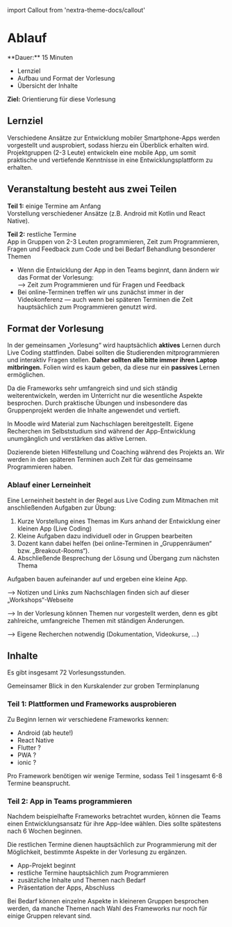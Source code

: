 import Callout from 'nextra-theme-docs/callout'

# Ablauf

<Callout>
  **Dauer:** 15 Minuten

  - Lernziel
  - Aufbau und Format der Vorlesung
  - Übersicht der Inhalte

  **Ziel:** Orientierung für diese Vorlesung
</Callout>

## Lernziel

Verschiedene Ansätze zur Entwicklung mobiler Smartphone-Apps 
werden vorgestellt und ausprobiert, sodass hierzu ein 
Überblick erhalten wird. Projektgruppen (2-3 Leute) 
entwickeln eine mobile App, um somit praktische und 
vertiefende Kenntnisse in eine Entwicklungsplattform zu 
erhalten.

## Veranstaltung besteht aus zwei Teilen

**Teil 1:** einige Termine am Anfang \
Vorstellung verschiedener Ansätze (z.B. Android mit Kotlin und React Native).

**Teil 2:** restliche Termine \
App in Gruppen von 2-3 Leuten programmieren, Zeit zum Programmieren, Fragen und Feedback zum Code und bei Bedarf Behandlung besonderer Themen 

- Wenn die Entwicklung der App in den Teams beginnt, dann ändern wir das Format der Vorlesung: <br/> &xrarr; Zeit zum Programmieren und für Fragen und Feedback
- Bei online-Terminen treffen wir uns zunächst immer in der Videokonferenz &mdash; auch wenn bei späteren Terminen die Zeit hauptsächlich zum Programmieren genutzt wird.



## Format der Vorlesung

In der gemeinsamen „Vorlesung“ wird hauptsächlich **aktives** Lernen
durch Live Coding stattfinden. Dabei sollten die Studierenden
mitprogrammieren und interaktiv Fragen stellen. **Daher sollten alle 
bitte immer ihren Laptop mitbringen.** Folien wird es kaum geben, 
da diese nur ein **passives** Lernen ermöglichen. 

Da die Frameworks sehr umfangreich sind und sich ständig
weiterentwickeln, werden im Unterricht nur die wesentliche 
Aspekte besprochen. Durch praktische Übungen und insbesondere das 
Gruppenprojekt werden die Inhalte angewendet und vertieft. 

In Moodle wird Material zum Nachschlagen bereitgestellt. Eigene Recherchen
im Selbststudium sind während der App-Entwicklung unumgänglich und 
verstärken das aktive Lernen. 

Dozierende bieten Hilfestellung und Coaching während des Projekts an. 
Wir werden in den späteren Terminen auch Zeit für das gemeinsame
Programmieren haben.

### Ablauf einer Lerneinheit

Eine Lerneinheit besteht in der Regel aus Live Coding 
zum Mitmachen mit anschließenden Aufgaben zur Übung:

1. Kurze Vorstellung eines Themas im Kurs anhand der Entwicklung einer kleinen App (Live Coding)
1. Kleine Aufgaben dazu individuell oder in Gruppen bearbeiten
1. Dozent kann dabei helfen (bei online-Terminen in „Gruppenräumen“ bzw. „Breakout-Rooms“).
1. Abschließende Besprechung der Lösung und Übergang zum nächsten Thema

Aufgaben bauen aufeinander auf und ergeben eine kleine App.

<Callout type="warning">
&xrarr; Notizen und Links zum Nachschlagen finden sich auf dieser „Workshops“-Webseite

&xrarr; In der Vorlesung können Themen nur vorgestellt werden, denn es gibt zahlreiche, umfangreiche Themen mit ständigen Änderungen.

&xrarr; Eigene Recherchen notwendig (Dokumentation, Videokurse, …)
</Callout>

## Inhalte

Es gibt insgesamt 72 Vorlesungsstunden. 

<Callout type="warning" emoji="⌛️">
Gemeinsamer Blick in den Kurskalender zur groben Terminplanung
</Callout>

### Teil 1: Plattformen und Frameworks ausprobieren

Zu Beginn lernen wir verschiedene Frameworks kennen:

- Android (ab heute!)
- React Native
- Flutter ?
- PWA ?
- ionic ?

Pro Framework benötigen wir wenige Termine, sodass Teil 1 
insgesamt 6-8 Termine beansprucht.


### Teil 2: App in Teams programmieren

Nachdem beispielhafte Frameworks betrachtet wurden, können
die Teams einen Entwicklungsansatz für ihre App-Idee wählen.
Dies sollte spätestens nach 6 Wochen beginnen.

Die restlichen Termine dienen hauptsächlich zur Programmierung
mit der Möglichkeit, bestimmte Aspekte in der Vorlesung zu
ergänzen.

- App-Projekt beginnt
- restliche Termine hauptsächlich zum Programmieren
- zusätzliche Inhalte und Themen nach Bedarf
- Präsentation der Apps, Abschluss

<Callout type="warning" emoji="🤔">
Bei Bedarf können einzelne Aspekte in kleineren Gruppen
besprochen werden, da manche Themen nach Wahl des Frameworks
nur noch für einige Gruppen relevant sind.
</Callout>
